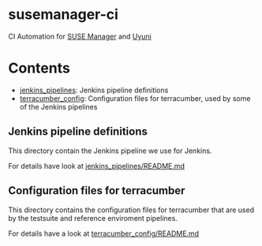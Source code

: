 # susemanager-ci

CI Automation for [SUSE Manager](https://www.suse.com/products/suse-manager/) and [Uyuni](https://www.uyuni-project.org/)

# Contents

- [jenkins_pipelines](jenkins_pipelines): Jenkins pipeline definitions
- [terracumber_config](terracumber_config): Configuration files for terracumber, used by some of the Jenkins pipelines

## Jenkins pipeline definitions

This directory contain the Jenkins pipeline we use for Jenkins.

For details have look at [jenkins_pipelines/README.md](jenkins_pipelines/README.md)

## Configuration files for terracumber

This directory contains the configuration files for terracumber that are used by the testsuite and reference enviroment pipelines.

For details have a look at [terracumber_config/README.md](terracumber_config/README.md)

